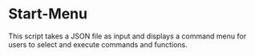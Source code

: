 # Start-Menu

This script takes a JSON file as input and displays a command menu for users to select and execute commands and functions.
